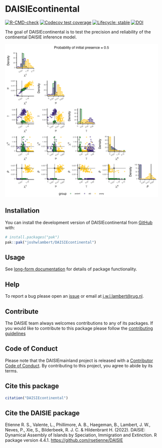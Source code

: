 
# DAISIEcontinental

<!-- badges: start -->
[![R-CMD-check](https://github.com/joshwlambert/DAISIEcontinental/actions/workflows/R-CMD-check.yaml/badge.svg)](https://github.com/joshwlambert/DAISIEcontinental/actions/workflows/R-CMD-check.yaml)
[![Codecov test coverage](https://codecov.io/gh/joshwlambert/DAISIEcontinental/branch/main/graph/badge.svg)](https://app.codecov.io/gh/joshwlambert/DAISIEcontinental?branch=main)
[![Lifecycle: stable](https://img.shields.io/badge/lifecycle-stable-brightgreen.svg)](https://lifecycle.r-lib.org/articles/stages.html#stable)
[![DOI](https://zenodo.org/badge/498277753.svg)](https://zenodo.org/doi/10.5281/zenodo.10659640)
<!-- badges: end -->

The goal of DAISIEcontinental is to test the precision and reliability of the continental DAISIE inference model.

![Example figure of parameter precision from the continental DAISIE model](/inst/plots/param_estimates_8.png?raw=true "Parameter estimates")

## Installation

You can install the development version of DAISIEcontinental from [GitHub](https://github.com/) with:

``` r
# install.packages("pak")
pak::pak("joshwlambert/DAISIEcontinental")
```

## Usage

See [long-form documentation](https://github.com/joshwlambert/DAISIEcontinental/blob/09a396dd260f8f979615b50ba89743515aaec317/vignettes/test-continental-daisie.Rmd) for details of package
functionality.

## Help

To report a bug please open an [issue](https://github.com/joshwlambert/DAISIEcontinental/issues/new) or email at j.w.l.lambert@rug.nl.

## Contribute

The DAISIE team always welcomes contributions to any of its packages. If you
would like to contribute to this package please follow the [contributing guidelines](https://github.com/joshwlambert/DAISIEcontinental/tree/main/.github/CONTRIBUTING.md)

## Code of Conduct

Please note that the DAISIEmainland project is released with a [Contributor Code of Conduct](https://contributor-covenant.org/version/2/0/CODE_OF_CONDUCT.html). By contributing to this project, you agree to abide by its terms.

## Cite this package

``` r
citation("DAISIEcontinental")
```

## Cite the DAISIE package

Etienne R. S., Valente, L., Phillimore, A. B., Haegeman, B., Lambert, J. W., Neves, P., Xie, S., Bilderbeek, R. J. C. & Hildenbrant H. (2022). DAISIE: Dynamical Assembly of Islands by Speciation, Immigration and Extinction. R package version 4.4.1. https://github.com/rsetienne/DAISIE

